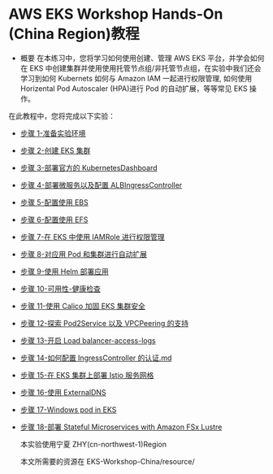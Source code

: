 # AWS EKS Workshop Hands-On (China Region)教程

- 概要
  在本练习中，您将学习如何使用创建、管理 AWS EKS 平台，并学会如何在 EKS 中创建集群并使用使用托管节点组/非托管节点组，在实验中我们还会学习到如何 Kubernets 如何与 Amazon IAM 一起进行权限管理, 如何使用 Horizental Pod Autoscaler (HPA)进行 Pod 的自动扩展，等等常见 EKS 操作。

在此教程中，您将完成以下实验：

- [步骤 1-准备实验环境](步骤1-准备实验环境.md)
- [步骤 2-创建 EKS 集群](步骤2-创建EKS集群.md)
- [步骤 3-部署官方的 KubernetesDashboard](步骤3-部署官方的KubernetesDashboard.md)
- [步骤 4-部署微服务以及配置 ALBIngressController](步骤4-部署微服务以及配置ALBIngressController.md)
- [步骤 5-配置使用 EBS](步骤5-配置使用EBS.md)
- [步骤 6-配置使用 EFS](步骤6-配置使用EFS.md)
- [步骤 7-在 EKS 中使用 IAMRole 进行权限管理](步骤7-在EKS中使用IAMRole进行权限管理.md)
- [步骤 8-对应用 Pod 和集群进行自动扩展](步骤8-对应用Pod和集群进行自动扩展.md)
- [步骤 9-使用 Helm 部署应用](步骤9-使用Helm部署应用.md)
- [步骤 10-可用性-健康检查](步骤10-可用性-健康检查.md)
- [步骤 11-使用 Calico 加固 EKS 集群安全](步骤11-使用Calico加固EKS集群安全.md)
- [步骤 12-探索 Pod2Service 以及 VPCPeering 的支持](步骤12-探索Pod2Service以及VPCPeering的支持.md)
- [步骤 13-开启 Load balancer-access-logs](步骤13-开启Load-balancer-access-logs.md)
- [步骤 14-如何配置 IngressController 的认证.md](步骤14-如何配置IngressController的认证.md)
- [步骤 15-在 EKS 集群上部署 Istio 服务网格](步骤15-在EKS集群上部署Istio服务网格.md)
- [步骤 16-使用 ExternalDNS](步骤16-使用ExternalDNS.md)
- [步骤 17-Windows pod in EKS](https://github.com/liangruibupt/aws-is-how/blob/master/container/Windows-pod-EKS.md)
- [步骤 18-部署 Stateful Microservices with Amazon FSx Lustre](Deploying-Amazon-FSx-Lustre.md)

  本实验使用宁夏 ZHY(cn-northwest-1)Region

  本文所需要的资源在 EKS-Workshop-China/resource/
